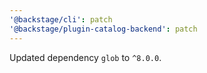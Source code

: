 ```yaml
---
'@backstage/cli': patch
'@backstage/plugin-catalog-backend': patch
---
```


Updated dependency `glob` to `^8.0.0`.
